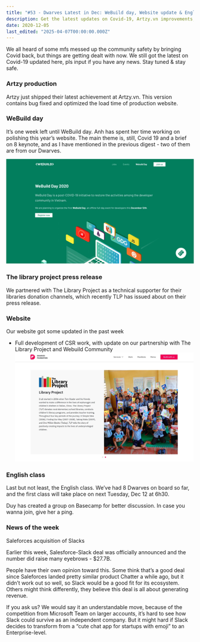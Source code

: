 ```yaml
---
title: "#53 - Dwarves Latest in Dec: WeBuild day, Website update & English class"
description: Get the latest updates on Covid-19, Artzy.vn improvements, WeBuild day, The Library Project partnership, Salesforce-Slack deal, and new English classes for our community.
date: 2020-12-05
last_edited: "2025-04-07T00:00:00.000Z"
---
```


We all heard of some mfs messed up the community safety by bringing Covid back, but things are getting dealt with now. We still got the latest on Covid-19 updated here, pls input if you have any news. Stay tuned & stay safe.

### Artzy production

Artzy just shipped their latest achievement at Artzy.vn. This version contains bug fixed and optimized the load time of production website.

### WeBuild day

It’s one week left until WeBuild day. Anh has spent her time working on polishing this year’s website. The main theme is, still, Covid 19 and a brief on 8 keynote, and as I have mentioned in the previous digest - two of them are from our Dwarves.

![](assets/notion-image-1744007134384-9c0t3.webp)

### The library project press release

We partnered with The Library Project as a technical supporter for their libraries donation channels, which recently TLP has issued about on their press release.

### Website

Our website got some updated in the past week

- Full development of CSR work, with update on our partnership with The Library Project and Webuild Community
  ![](assets/notion-image-1744007134784-26s3o.webp)

### English class

Last but not least, the English class. We’ve had 8 Dwarves on board so far, and the first class will take place on next Tuesday, Dec 12 at 6h30.

Duy has created a group on Basecamp for better discussion. In case you wanna join, give her a ping.

### News of the week

Saleforces acquisition of Slacks

Earlier this week, Salesforce-Slack deal was officially announced and the number did raise many eyebrows - $27.7B.

People have their own opinion toward this. Some think that’s a good deal since Saleforces landed pretty similar product Chatter a while ago, but it didn’t work out so well, so Slack would be a good fit for its ecosystem. Others might think differently, they believe this deal is all about generating revenue.

If you ask us? We would say it an understandable move, because of the competition from Microsoft Team on larger accounts, it’s hard to see how Slack could survive as an independent company. But it might hard if Slack decides to transform from a “cute chat app for startups with emoji” to an Enterprise-level.
